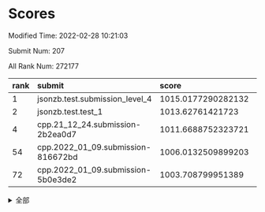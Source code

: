 # Scores

Modified Time: 2022-02-28 10:21:03

Submit Num: 207

All Rank Num: 272177

| rank |               submit               |       score        |       sigma        | pk_num |
| :--- | :--------------------------------- | :----------------- | :----------------- | :----- |
| 1    | jsonzb.test.submission_level_4     | 1015.0177290282132 | 0.8255200777579045 | 5261   |
| 2    | jsonzb.test.test_1                 | 1013.62761421723   | 0.8395581571245341 | 5261   |
| 4    | cpp.21_12_24.submission-2b2ea0d7   | 1011.6688752323721 | 0.7904221784588237 | 5258   |
| 54   | cpp.2022_01_09.submission-816672bd | 1006.0132509899203 | 0.7237785306500202 | 5264   |
| 72   | cpp.2022_01_09.submission-5b0e3de2 | 1003.708799951389  | 0.7067616766517139 | 5257   |


<details>
<summary>全部</summary>

| rank |                 submit                 |       score        |       sigma        | pk_num |
| :--- | :------------------------------------- | :----------------- | :----------------- | :----- |
| 1    | jsonzb.test.submission_level_4         | 1015.0177290282132 | 0.8255200777579045 | 5261   |
| 2    | jsonzb.test.test_1                     | 1013.62761421723   | 0.8395581571245341 | 5261   |
| 3    | gobigger.level_3.submission_level_3_22 | 1011.9459590333524 | 0.7717768425307658 | 5260   |
| 4    | cpp.21_12_24.submission-2b2ea0d7       | 1011.6688752323721 | 0.7904221784588237 | 5258   |
| 5    | gobigger.level_3.submission_level_3_15 | 1011.2401086254889 | 0.76058235277623   | 5258   |
| 6    | gobigger.level_3.submission_level_3_0  | 1011.1463975103482 | 0.7622807859206112 | 5260   |
| 7    | gobigger.level_3.submission_level_3_6  | 1011.1463900091276 | 0.7577008236141514 | 5260   |
| 8    | gobigger.level_3.submission_level_3_42 | 1011.0554807476203 | 0.7498357317992935 | 5259   |
| 9    | gobigger.level_3.submission_level_3_39 | 1010.7762789584405 | 0.7703440949136974 | 5258   |
| 10   | gobigger.level_3.submission_level_3_28 | 1010.7414263740857 | 0.750277006994168  | 5256   |
| 11   | gobigger.level_3.submission_level_3_33 | 1010.6533616346703 | 0.7749797705803959 | 5257   |
| 12   | gobigger.level_3.submission_level_3_30 | 1010.6212947502029 | 0.7535110416697577 | 5261   |
| 13   | gobigger.level_3.submission_level_3_3  | 1010.6035313587172 | 0.772279928734922  | 5260   |
| 14   | gobigger.level_3.submission_level_3_16 | 1010.5636214414701 | 0.7559270297841979 | 5259   |
| 15   | gobigger.level_3.submission_level_3_5  | 1010.5239651237583 | 0.7635653740360515 | 5262   |
| 16   | gobigger.level_3.submission_level_3_37 | 1010.5231166819963 | 0.7658803581445537 | 5265   |
| 17   | gobigger.level_3.submission_level_3_41 | 1010.4869487409782 | 0.7397633617494613 | 5261   |
| 18   | gobigger.level_3.submission_level_3_34 | 1010.4720629111129 | 0.7329303419008073 | 5258   |
| 19   | gobigger.level_3.submission_level_3_40 | 1010.4612413487534 | 0.7513276769140073 | 5257   |
| 20   | gobigger.level_3.submission_level_3_36 | 1010.4033005747817 | 0.7788318523666616 | 5259   |
| 21   | gobigger.level_3.submission_level_3_31 | 1010.3777983671612 | 0.7961294020672649 | 5262   |
| 22   | gobigger.level_3.submission_level_3_8  | 1010.3364248641288 | 0.7567901419748786 | 5264   |
| 23   | gobigger.level_3.submission_level_3_48 | 1010.3316363054809 | 0.750561279466813  | 5257   |
| 24   | gobigger.level_3.submission_level_3_17 | 1010.3239970838509 | 0.7460432928036884 | 5256   |
| 25   | gobigger.level_3.submission_level_3_19 | 1010.3049587934245 | 0.7634688841853462 | 5260   |
| 26   | gobigger.level_3.submission_level_3_29 | 1010.2781401684236 | 0.7426013546428969 | 5257   |
| 27   | gobigger.level_3.submission_level_3_46 | 1010.2756616934655 | 0.7432295138647629 | 5262   |
| 28   | gobigger.level_3.submission_level_3_20 | 1010.2416969572876 | 0.7595260694309267 | 5259   |
| 29   | gobigger.level_3.submission_level_3_38 | 1010.212982479598  | 0.7557001749238653 | 5265   |
| 30   | gobigger.level_3.submission_level_3_18 | 1010.0852844874343 | 0.780236843544863  | 5260   |
| 31   | gobigger.level_3.submission_level_3_35 | 1010.0738200884751 | 0.7613594544205631 | 5258   |
| 32   | gobigger.level_3.submission_level_3_24 | 1010.0734108108369 | 0.7323221011683358 | 5260   |
| 33   | gobigger.level_3.submission_level_3_23 | 1010.054999308693  | 0.7519471928558266 | 5255   |
| 34   | gobigger.level_3.submission_level_3_25 | 1010.0159741667775 | 0.7507876320827883 | 5257   |
| 35   | gobigger.level_3.submission_level_3_1  | 1009.9387071644701 | 0.7655497466046535 | 5258   |
| 36   | gobigger.level_3.submission_level_3_44 | 1009.8770619814794 | 0.748452135754075  | 5259   |
| 37   | gobigger.level_3.submission_level_3_11 | 1009.6655426487074 | 0.7363888105398271 | 5251   |
| 38   | gobigger.level_3.submission_level_3_45 | 1009.5933682670416 | 0.7437754612916472 | 5261   |
| 39   | gobigger.level_3.submission_level_3_12 | 1009.4702278157163 | 0.7402108741972531 | 5256   |
| 40   | gobigger.level_3.submission_level_3_14 | 1009.4423240546632 | 0.7516751786438519 | 5262   |
| 41   | gobigger.level_3.submission_level_3_13 | 1009.3976838022406 | 0.7658823455115371 | 5265   |
| 42   | gobigger.level_3.submission_level_3_21 | 1009.3736453012891 | 0.7527997277951568 | 5256   |
| 43   | gobigger.level_3.submission_level_3_43 | 1009.276689882031  | 0.7471050374494435 | 5256   |
| 44   | gobigger.level_3.submission_level_3_2  | 1009.2747149697308 | 0.7495284379617465 | 5258   |
| 45   | gobigger.level_3.submission_level_3_4  | 1009.2538135500786 | 0.7539576437296395 | 5259   |
| 46   | gobigger.level_3.submission_level_3_10 | 1009.1417372417004 | 0.7341942802807744 | 5258   |
| 47   | gobigger.level_3.submission_level_3_27 | 1009.1287859080717 | 0.769106579631043  | 5260   |
| 48   | gobigger.level_3.submission_level_3_26 | 1009.1169327686357 | 0.7512723761080897 | 5261   |
| 49   | gobigger.level_3.submission_level_3_49 | 1009.1091584743892 | 0.7317697709575335 | 5261   |
| 50   | gobigger.level_3.submission_level_3_32 | 1008.8126013960762 | 0.7443939998607452 | 5259   |
| 51   | gobigger.level_3.submission_level_3_47 | 1008.7992200992901 | 0.7639614791742994 | 5257   |
| 52   | gobigger.level_3.submission_level_3_9  | 1008.2863651030794 | 0.7483508984277459 | 5257   |
| 53   | gobigger.level_3.submission_level_3_7  | 1007.862429983801  | 0.7339460308316502 | 5262   |
| 54   | cpp.2022_01_09.submission-816672bd     | 1006.0132509899203 | 0.7237785306500202 | 5264   |
| 55   | gobigger.level_1.submission_level_1_32 | 1005.3573300150554 | 0.720330475550899  | 5258   |
| 56   | gobigger.level_1.submission_level_1_14 | 1005.2216008129924 | 0.7316912389773264 | 5263   |
| 57   | gobigger.level_1.submission_level_1_35 | 1004.6092795555357 | 0.7263925382577635 | 5258   |
| 58   | gobigger.level_1.submission_level_1_45 | 1004.2917474449976 | 0.7213851689859665 | 5259   |
| 59   | gobigger.level_1.submission_level_1_44 | 1004.1138843394381 | 0.7094260803215999 | 5261   |
| 60   | gobigger.level_1.submission_level_1_37 | 1004.0456054285562 | 0.7306325571755715 | 5264   |
| 61   | gobigger.level_1.submission_level_1_7  | 1003.9855938192474 | 0.7095564914712504 | 5255   |
| 62   | gobigger.level_1.submission_level_1_10 | 1003.9788085625308 | 0.7244787167600713 | 5263   |
| 63   | gobigger.level_1.submission_level_1_8  | 1003.9658917048351 | 0.7115699876882229 | 5261   |
| 64   | gobigger.level_1.submission_level_1_47 | 1003.9630805841406 | 0.7230056433028734 | 5262   |
| 65   | gobigger.level_1.submission_level_1_46 | 1003.9516483796481 | 0.7125394864079779 | 5265   |
| 66   | gobigger.level_1.submission_level_1_41 | 1003.9162978567529 | 0.7180282681467216 | 5257   |
| 67   | gobigger.level_1.submission_level_1_11 | 1003.9006041237593 | 0.7224036436451851 | 5259   |
| 68   | gobigger.level_1.submission_level_1_9  | 1003.888193540873  | 0.7171773771586134 | 5258   |
| 69   | gobigger.level_1.submission_level_1_49 | 1003.7871802475121 | 0.7219756958630185 | 5262   |
| 70   | gobigger.level_1.submission_level_1_0  | 1003.7473518351286 | 0.7210009229320433 | 5259   |
| 71   | gobigger.level_1.submission_level_1_30 | 1003.7179324419334 | 0.7234630121802378 | 5266   |
| 72   | cpp.2022_01_09.submission-5b0e3de2     | 1003.708799951389  | 0.7067616766517139 | 5257   |
| 73   | gobigger.level_1.submission_level_1_43 | 1003.7063908716019 | 0.7257363480298894 | 5254   |
| 74   | gobigger.level_1.submission_level_1_40 | 1003.6762660149884 | 0.7189234241161933 | 5258   |
| 75   | gobigger.level_1.submission_level_1_39 | 1003.6085266424399 | 0.7116257122069052 | 5261   |
| 76   | gobigger.level_1.submission_level_1_19 | 1003.5292857217594 | 0.7145866588509578 | 5261   |
| 77   | gobigger.level_1.submission_level_1_17 | 1003.5164997400137 | 0.72472528913361   | 5263   |
| 78   | gobigger.level_1.submission_level_1_36 | 1003.4987140440621 | 0.7294490539220788 | 5261   |
| 79   | gobigger.level_1.submission_level_1_22 | 1003.4128151233465 | 0.7234407901592625 | 5262   |
| 80   | gobigger.level_1.submission_level_1_31 | 1003.4106925971824 | 0.7248770006890144 | 5259   |
| 81   | gobigger.level_1.submission_level_1_3  | 1003.4057231332504 | 0.7226682924100734 | 5260   |
| 82   | gobigger.level_1.submission_level_1_24 | 1003.3250953104808 | 0.7139578346875561 | 5260   |
| 83   | gobigger.level_1.submission_level_1_18 | 1003.2300374284669 | 0.7134875597199987 | 5262   |
| 84   | gobigger.level_1.submission_level_1_29 | 1003.1905931749552 | 0.7301229639587747 | 5259   |
| 85   | gobigger.level_1.submission_level_1_48 | 1003.10772976454   | 0.7153657927762196 | 5262   |
| 86   | gobigger.level_1.submission_level_1_26 | 1003.0186252955571 | 0.7089639012455322 | 5267   |
| 87   | gobigger.level_1.submission_level_1_33 | 1002.9841992654794 | 0.7076423101247272 | 5261   |
| 88   | gobigger.level_1.submission_level_1_25 | 1002.9698150005244 | 0.7012597136448627 | 5263   |
| 89   | gobigger.level_1.submission_level_1_2  | 1002.8824088486622 | 0.717648036873193  | 5259   |
| 90   | gobigger.level_1.submission_level_1_42 | 1002.8697655418238 | 0.7165053566367201 | 5260   |
| 91   | gobigger.level_1.submission_level_1_12 | 1002.86273797565   | 0.7226711123340069 | 5257   |
| 92   | gobigger.level_1.submission_level_1_13 | 1002.7024440518674 | 0.7113482524126604 | 5262   |
| 93   | gobigger.level_1.submission_level_1_28 | 1002.5783786723537 | 0.7259736438753519 | 5259   |
| 94   | gobigger.level_1.submission_level_1_27 | 1002.5394876815735 | 0.7161736286695094 | 5259   |
| 95   | gobigger.level_1.submission_level_1_15 | 1002.506839361972  | 0.7132795406325735 | 5260   |
| 96   | gobigger.level_1.submission_level_1_23 | 1002.5037936061674 | 0.7134810072435935 | 5264   |
| 97   | gobigger.level_1.submission_level_1_4  | 1002.4901494561493 | 0.7077611413770718 | 5259   |
| 98   | gobigger.level_1.submission_level_1_6  | 1002.4779226692435 | 0.7178070265358121 | 5257   |
| 99   | gobigger.level_1.submission_level_1_34 | 1002.4618001747733 | 0.7119218163809348 | 5262   |
| 100  | gobigger.level_1.submission_level_1_38 | 1002.4534607733102 | 0.707431995070353  | 5262   |
| 101  | gobigger.level_1.submission_level_1_20 | 1002.4211078952327 | 0.716217608815935  | 5264   |
| 102  | gobigger.level_1.submission_level_1_16 | 1002.3074100844254 | 0.714594308088818  | 5261   |
| 103  | gobigger.level_1.submission_level_1_1  | 1002.2194908295794 | 0.7176274735657132 | 5257   |
| 104  | gobigger.level_1.submission_level_1_5  | 1002.1796577731543 | 0.7281325690764865 | 5259   |
| 105  | gobigger.level_1.submission_level_1_21 | 1001.9924722381746 | 0.7146248234118279 | 5256   |
| 106  | gobigger.random.submission_random_5    | 997.8691577722045  | 0.7089768441899853 | 5258   |
| 107  | gobigger.random.submission_random_20   | 997.0826542218086  | 0.6922048634621186 | 5261   |
| 108  | gobigger.random.submission_random_25   | 997.058811109442   | 0.7173169087941752 | 5261   |
| 109  | gobigger.random.submission_random_15   | 996.9170026995099  | 0.7270497252710438 | 5261   |
| 110  | gobigger.random.submission_random_17   | 996.8756693337556  | 0.7209991382520728 | 5253   |
| 111  | gobigger.random.submission_random_37   | 996.8566272628533  | 0.7092713066282584 | 5263   |
| 112  | gobigger.random.submission_random_45   | 996.8042798424399  | 0.7188061801736206 | 5256   |
| 113  | gobigger.random.submission_random_10   | 996.7616191337933  | 0.7292767317989396 | 5262   |
| 114  | gobigger.random.submission_random_12   | 996.7498824811944  | 0.717464495863338  | 5263   |
| 115  | gobigger.random.submission_random_18   | 996.7030112919439  | 0.7138373775552852 | 5260   |
| 116  | gobigger.random.submission_random_2    | 996.655800414322   | 0.715374153528801  | 5258   |
| 117  | gobigger.random.submission_random_1    | 996.5888980001581  | 0.7078533071621121 | 5261   |
| 118  | gobigger.random.submission_random_36   | 996.4706583276344  | 0.7201733719790833 | 5261   |
| 119  | gobigger.random.submission_random_33   | 996.4595050041722  | 0.702785382256407  | 5263   |
| 120  | gobigger.random.submission_random_27   | 996.3984576925088  | 0.7170181887405053 | 5260   |
| 121  | gobigger.random.submission_random_43   | 996.3085239267192  | 0.7162731300682125 | 5261   |
| 122  | gobigger.random.submission_random_29   | 996.3022799794581  | 0.7122870418136642 | 5263   |
| 123  | gobigger.random.submission_random_46   | 996.2893975534474  | 0.700402910439208  | 5263   |
| 124  | gobigger.random.submission_random_16   | 996.2721798414779  | 0.7049793248992444 | 5261   |
| 125  | gobigger.random.submission_random_24   | 996.2664846858371  | 0.7103848731091732 | 5259   |
| 126  | gobigger.random.submission_random_9    | 996.2181913474303  | 0.7053691703104952 | 5261   |
| 127  | gobigger.random.submission_random_23   | 996.1169987211708  | 0.6977753818746422 | 5258   |
| 128  | gobigger.random.submission_random_35   | 996.1102059554105  | 0.7032722625186446 | 5262   |
| 129  | gobigger.random.submission_random_40   | 996.0775834982842  | 0.7065467636115429 | 5261   |
| 130  | gobigger.random.submission_random_34   | 996.055330682991   | 0.7144307881910358 | 5259   |
| 131  | gobigger.random.submission_random_26   | 996.0175806060633  | 0.7201294844031537 | 5260   |
| 132  | gobigger.random.submission_random_21   | 995.9836282160957  | 0.7135051823634835 | 5259   |
| 133  | gobigger.random.submission_random_42   | 995.9332039834516  | 0.7036234216839612 | 5259   |
| 134  | gobigger.random.submission_random_49   | 995.8998801183761  | 0.7070101997277329 | 5261   |
| 135  | gobigger.random.submission_random_8    | 995.8159276912753  | 0.7069120633286466 | 5258   |
| 136  | gobigger.random.submission_random_47   | 995.8095552771799  | 0.7005314659907524 | 5260   |
| 137  | gobigger.random.submission_random_39   | 995.7475143149384  | 0.708040558992507  | 5258   |
| 138  | gobigger.random.submission_random_48   | 995.6784919648817  | 0.7087133945210558 | 5258   |
| 139  | gobigger.random.submission_random_30   | 995.6310050113021  | 0.7097755260204772 | 5263   |
| 140  | gobigger.random.submission_random_6    | 995.6180853983665  | 0.702787228772448  | 5255   |
| 141  | gobigger.random.submission_random_0    | 995.5877353466493  | 0.7111644856221478 | 5257   |
| 142  | gobigger.random.submission_random_11   | 995.537104632556   | 0.717431160894108  | 5260   |
| 143  | gobigger.random.submission_random_7    | 995.5330947900145  | 0.7130703728983051 | 5259   |
| 144  | gobigger.random.submission_random_41   | 995.5319723850353  | 0.7097985270360039 | 5257   |
| 145  | gobigger.random.submission_random_19   | 995.4835384090395  | 0.7251388165236198 | 5259   |
| 146  | gobigger.random.submission_random_3    | 995.4195957529447  | 0.7197200643123428 | 5260   |
| 147  | gobigger.random.submission_random_28   | 995.3328152755039  | 0.7092342677976761 | 5256   |
| 148  | gobigger.random.submission_random_13   | 995.2601857519893  | 0.7162353276796388 | 5258   |
| 149  | gobigger.random.submission_random_32   | 995.1833679562269  | 0.7125242705226189 | 5256   |
| 150  | gobigger.random.submission_random_22   | 995.1307532254767  | 0.7162644191608561 | 5255   |
| 151  | gobigger.random.submission_random_44   | 995.1249571412326  | 0.7165077583089359 | 5258   |
| 152  | gobigger.random.submission_random_38   | 995.0532747289639  | 0.7195057598853123 | 5260   |
| 153  | gobigger.random.submission_random_31   | 995.0489819894049  | 0.7331414739183822 | 5259   |
| 154  | gobigger.random.submission_random_14   | 994.9311945255217  | 0.7177436316265465 | 5262   |
| 155  | gobigger.random.submission_random_4    | 994.7071762003935  | 0.7312262220427957 | 5253   |
| 156  | gobigger.level_2.submission_level_2_27 | 993.8174255393942  | 0.7457078607412472 | 5260   |
| 157  | gobigger.level_2.submission_level_2_44 | 993.5789316941201  | 0.7542897815145617 | 5259   |
| 158  | gobigger.level_2.submission_level_2_12 | 993.5754206948432  | 0.7392365016263663 | 5260   |
| 159  | gobigger.level_2.submission_level_2_34 | 993.5155392457021  | 0.7441300906006272 | 5257   |
| 160  | gobigger.level_2.submission_level_2_23 | 993.1765964591938  | 0.7368166582704425 | 5262   |
| 161  | gobigger.level_2.submission_level_2_31 | 993.1682466948511  | 0.746693366978062  | 5263   |
| 162  | gobigger.level_2.submission_level_2_20 | 993.1401890805968  | 0.7296524911983723 | 5266   |
| 163  | gobigger.level_2.submission_level_2_37 | 993.1328344128996  | 0.7316661847991066 | 5257   |
| 164  | gobigger.level_2.submission_level_2_43 | 993.0833594113844  | 0.7262405036662014 | 5258   |
| 165  | gobigger.level_2.submission_level_2_24 | 992.8999066057914  | 0.7444284042977459 | 5254   |
| 166  | gobigger.level_2.submission_level_2_15 | 992.8004759384106  | 0.76141937096386   | 5260   |
| 167  | gobigger.level_2.submission_level_2_25 | 992.7207320769908  | 0.7482565673065282 | 5259   |
| 168  | gobigger.level_2.submission_level_2_33 | 992.7172557615492  | 0.7403436252613691 | 5252   |
| 169  | gobigger.level_2.submission_level_2_48 | 992.6898148117405  | 0.7508804918086199 | 5259   |
| 170  | gobigger.level_2.submission_level_2_28 | 992.6208018152322  | 0.7311580107585727 | 5257   |
| 171  | gobigger.level_2.submission_level_2_21 | 992.4537223541585  | 0.7281341222090494 | 5262   |
| 172  | gobigger.level_2.submission_level_2_6  | 992.2516171278702  | 0.7450009435750886 | 5262   |
| 173  | gobigger.level_2.submission_level_2_30 | 992.1325027201805  | 0.7394811812500283 | 5257   |
| 174  | gobigger.level_2.submission_level_2_14 | 992.0815471800565  | 0.7433807829327934 | 5261   |
| 175  | gobigger.level_2.submission_level_2_39 | 992.0598868428461  | 0.7343066386239528 | 5257   |
| 176  | gobigger.level_2.submission_level_2_22 | 991.9870558878904  | 0.7645840937076852 | 5261   |
| 177  | gobigger.level_2.submission_level_2_0  | 991.9831014332036  | 0.7588315249410669 | 5262   |
| 178  | gobigger.level_2.submission_level_2_5  | 991.9683287132603  | 0.747755032029822  | 5259   |
| 179  | gobigger.level_2.submission_level_2_11 | 991.884411840477   | 0.7339999957788705 | 5261   |
| 180  | gobigger.level_2.submission_level_2_18 | 991.8524909574986  | 0.7392392666362214 | 5254   |
| 181  | gobigger.level_2.submission_level_2_38 | 991.8301148976587  | 0.7475125203532264 | 5253   |
| 182  | gobigger.level_2.submission_level_2_3  | 991.8120718637607  | 0.7446108902041264 | 5255   |
| 183  | gobigger.level_2.submission_level_2_19 | 991.7267728612238  | 0.7312501175113093 | 5259   |
| 184  | gobigger.level_2.submission_level_2_7  | 991.6189088743051  | 0.7296297641531634 | 5259   |
| 185  | gobigger.level_2.submission_level_2_29 | 991.5829135963719  | 0.7634028913141675 | 5261   |
| 186  | gobigger.level_2.submission_level_2_4  | 991.5786106452222  | 0.7532284683444825 | 5260   |
| 187  | gobigger.level_2.submission_level_2_46 | 991.5678326754035  | 0.7509467780543877 | 5257   |
| 188  | gobigger.level_2.submission_level_2_40 | 991.540791077727   | 0.7419299829486645 | 5265   |
| 189  | gobigger.level_2.submission_level_2_13 | 991.5121500944493  | 0.7354869300616655 | 5257   |
| 190  | gobigger.level_2.submission_level_2_35 | 991.4185131187104  | 0.7608465732956164 | 5260   |
| 191  | gobigger.level_2.submission_level_2_49 | 991.2002531995425  | 0.7612997208926183 | 5254   |
| 192  | gobigger.level_2.submission_level_2_10 | 991.0996618198866  | 0.77204046855843   | 5257   |
| 193  | gobigger.level_2.submission_level_2_16 | 990.9946894640568  | 0.7768454748784602 | 5260   |
| 194  | gobigger.level_2.submission_level_2_26 | 990.994122632981   | 0.7527747435460528 | 5259   |
| 195  | gobigger.level_2.submission_level_2_42 | 990.9905517118117  | 0.7537337298353493 | 5261   |
| 196  | gobigger.level_2.submission_level_2_41 | 990.9705634226837  | 0.7552088575650296 | 5259   |
| 197  | gobigger.level_2.submission_level_2_36 | 990.9477540017928  | 0.7616068802792406 | 5256   |
| 198  | gobigger.level_2.submission_level_2_32 | 990.9445775736749  | 0.7754439183906515 | 5260   |
| 199  | gobigger.level_2.submission_level_2_17 | 990.8905667201287  | 0.741979881910181  | 5260   |
| 200  | gobigger.level_2.submission_level_2_1  | 990.8225850392973  | 0.7675316660357813 | 5259   |
| 201  | gobigger.level_2.submission_level_2_8  | 990.6088452425146  | 0.7636468555477869 | 5257   |
| 202  | gobigger.level_2.submission_level_2_45 | 990.5403727930969  | 0.7493154100445742 | 5261   |
| 203  | gobigger.level_2.submission_level_2_47 | 990.5016760218722  | 0.7695130004360179 | 5263   |
| 204  | gobigger.level_2.submission_level_2_2  | 990.159678655626   | 0.7785919354517976 | 5255   |
| 205  | gobigger.level_2.submission_level_2_9  | 989.9939626869303  | 0.7702268214269717 | 5258   |
| 206  | gobigger.none.submission_none_0        | 977.0128260708049  | 1.3277604521644286 | 5257   |
| 207  | gobigger.none.submission_none_1        | 974.1191709230444  | 1.5455337105913114 | 5262   |

</details>
